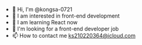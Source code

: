 - 👋 Hi, I'm @kongsa-0721
- 👀 I am interested in front-end development
- 🌱 I am learning React now
- 💞️ I'm looking for a front-end developer job
- 📫 How to contact me ks210220364@icloud.com
